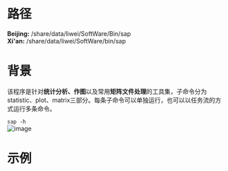 路径  
===
**Beijing:** /share/data/liwei/SoftWare/Bin/sap  
**Xi'an:** /share/data/liwei/SoftWare/bin/sap

# 背景
该程序是针对**统计分析、作图**以及常用**矩阵文件处理**的工具集，子命令分为statistic、plot、matrix三部分。每条子命令可以单独运行，也可以以任务流的方式运行多条命令。  

```sap -h```  
![image](https://github.com/li200601/sap/tree/master/images/main.png)
# 示例